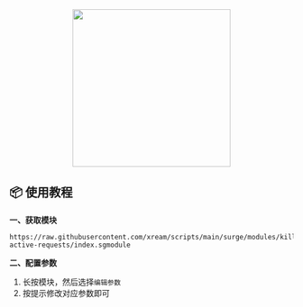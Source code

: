<div align="center">
    
<img src="https://raw.githubusercontent.com/cc63/Surge/main/Module/Panel/Cut/Cut.PNG" width="280">

</div>

## 📦 使用教程

**一、获取模块**

```
https://raw.githubusercontent.com/xream/scripts/main/surge/modules/kill-active-requests/index.sgmodule
```


**二、配置参数**

1. 长按模块，然后选择`编辑参数`
2. 按提示修改对应参数即可
